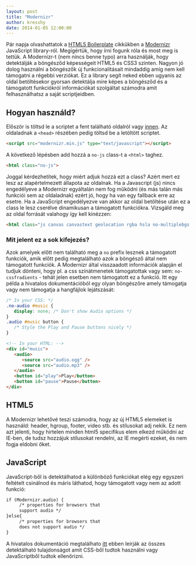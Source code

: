 ```yaml
---
layout: post
title: "Modernizr"
author: kresshy
date: 2014-01-05 12:00:00
---
```


Pár napja olvashattatok a [HTML5 Boilerplate](http://kir-dev.sch.bme.hu/2014/01/03/a-html5-boilerplate/) cikkükben a [Modernizr](http://modernizr.com/) JavaScript library-ról. Megígértük, hogy írni fogunk róla és most meg is tettük. A Modernizr-t (nem nincs benne typo) arra használják, hogy detektálják a böngésződ képességeit HTML5 és CSS3 szinten. Nagyon jó dolog használni a böngészők új funkcionalitásait mindaddig amíg nem kell támogatni a régebbi verziókat. Ez a library segít neked ebben ugyanis az oldal betöltésekor gyorsan detektálja mire képes a böngésződ és a támogatott funkciókról információkat szolgáltat számodra amit felhasználhatsz a saját scriptjeidben.

## Hogyan használd?

Először is töltsd le a scriptet a fent található oldalról vagy [innen](http://modernizr.com/download/#-fontface-backgroundsize-borderimage-borderradius-boxshadow-flexbox-hsla-multiplebgs-opacity-rgba-textshadow-cssanimations-csscolumns-generatedcontent-cssgradients-cssreflections-csstransforms-csstransforms3d-csstransitions-applicationcache-canvas-canvastext-draganddrop-hashchange-history-audio-video-indexeddb-input-inputtypes-localstorage-postmessage-sessionstorage-websockets-websqldatabase-webworkers-geolocation-inlinesvg-smil-svg-svgclippaths-touch-webgl-shiv-cssclasses-addtest-prefixed-teststyles-testprop-testallprops-hasevent-prefixes-domprefixes-load). Az oldaladnak a `<head>` részében pedig töltsd be a letöltött scriptet.

~~~html
<script src="modernizr.min.js" type="text/javascript"></script>
~~~

A következő lépésben add hozzá a `no-js` class-t a `<html>` taghez.

~~~html
<html class="no-js">
~~~

Joggal kérdezhetitek, hogy miért adjuk hozzá ezt a class? Azért mert ez lesz az alapértelmezett állapota az oldalnak. Ha a Javascript (js) nincs engedélyeve a Modernizr egyáltalán nem fog működni (és más talán más funkciói sem az oldaladnak) ezért jó, hogy ha van egy fallback erre az esetre. Ha a JavaScript engedélyezve van akkor az oldal betöltése után ez a class le lesz cserélve dinamikusan a támogatott funkciókra. Vizsgáld meg az oldal forrását valahogy így kell kinézzen:

~~~html
<html class="js canvas canvastext geolocation rgba hsla no-multiplebgs borderimage borderradius boxshadow opacity no-cssanimations csscolumns no-cssgradients no-cssreflections csstransforms no-csstransforms3d no-csstransitions  video audio cufon-active fontface cufon-ready">
~~~

### Mit jelent ez a sok kifejezés?

Azok amelyek előtt nem található meg a `no` prefix lesznek a támogatott funkciók, amik előtt pedig megtalálható azok a böngésző által nem támogatott funkciók. A Modernizr által visszaadott információk alapján el tudjuk dönteni, hogy pl. a css színátmenetek támogatottak vagy sem: `no-cssfradients` - tehát jelen esetben nem támogatott ez a funkció. Itt egy példa a hivatalos dokumentációból egy olyan böngészőre amely támogatja vagy nem támogatja a hangfájlok lejátszását:

~~~css
/* In your CSS: */
.no-audio #music {
   display: none; /* Don't show Audio options */
}
.audio #music button {
   /* Style the Play and Pause buttons nicely */
}
~~~

~~~html
<!-- In your HTML: -->
<div id="music">
   <audio>
      <source src="audio.ogg" />
      <source src="audio.mp3" />
   </audio>
   <button id="play">Play</button>
   <button id="pause">Pause</button>
</div>
~~~

## HTML5

A Modernizr lehetővé teszi számodra, hogy az új HTML5 elemeket is használd: header, hgroup, footer, video stb. és stílusokat adj nekik. Ez nem azt jelenti, hogy hirtelen minden html5 specifikus elem elkezd működni az IE-ben, de tudsz hozzájuk stílusokat rendelni, az IE megérti ezeket, és nem fogja eldobni őket.

## JavaScript

JavaScript-ből is detektálhatod a különböző funkciókat elég egy egyszeri feltételt csinálnod és máris láthatod, hogy támogatott vagy nem az adott funkció:

~~~html
if (Modernizr.audio) {
     /* properties for browsers that
     support audio */
}else{
     /* properties for browsers that
     does not support audio */
}
~~~

A hivatalos dokumentáció megtalálhato [itt](http://www.tutorialspoint.com/html5/html5_modernizr.htm) ebben leírják az összes detektálható tulajdonságot amit CSS-ből tudtok használni vagy JavaScriptből tudtok ellenőrizni.


